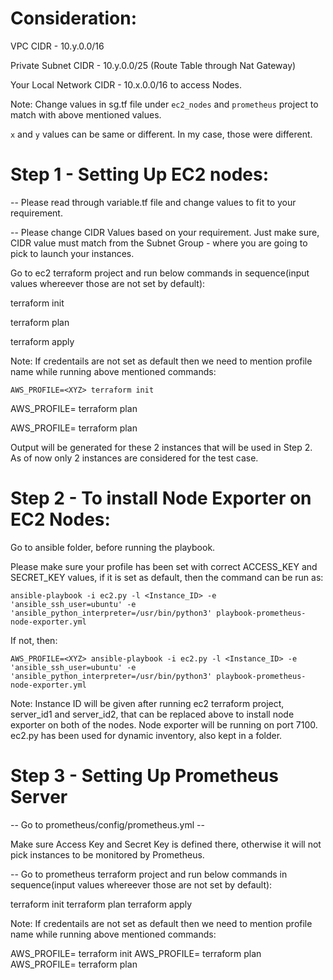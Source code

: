 # Consideration: 

VPC CIDR -  10.y.0.0/16

Private Subnet CIDR - 10.y.0.0/25 (Route Table through Nat Gateway)

Your Local Network CIDR - 10.x.0.0/16 to access Nodes.

Note: Change values in sg.tf file under `ec2_nodes` and `prometheus` project to match with above mentioned values.

`x` and `y` values can be same or different. In my case, those were different.

# Step 1 - Setting Up EC2 nodes:

-- Please read through variable.tf file and change values to fit to your requirement.

-- Please change CIDR Values based on your requirement. Just make sure, CIDR value must match from the Subnet Group - where you are going to pick to launch your instances.

Go to ec2 terraform project and run below commands in sequence(input values whereever those are not set by default):

terraform init

terraform plan

terraform apply

Note: If credentails are not set as default then we need to mention profile name while running above mentioned commands:

`AWS_PROFILE=<XYZ> terraform init`

AWS_PROFILE=<XYZ> terraform plan

AWS_PROFILE=<XYZ> terraform plan

Output will be generated for these 2 instances that will be used in Step 2. As of now only 2 instances are considered for the test case.

# Step 2 - To install Node Exporter on EC2 Nodes:

Go to ansible folder, before running the playbook.

Please make sure your profile has been set with correct ACCESS_KEY and SECRET_KEY values, if it is set as default, then the command can be run as:

`ansible-playbook -i ec2.py -l <Instance_ID> -e 'ansible_ssh_user=ubuntu' -e 'ansible_python_interpreter=/usr/bin/python3' playbook-prometheus-node-exporter.yml`

If not, then:

`AWS_PROFILE=<XYZ> ansible-playbook -i ec2.py -l <Instance_ID> -e 'ansible_ssh_user=ubuntu' -e 'ansible_python_interpreter=/usr/bin/python3' playbook-prometheus-node-exporter.yml`

Note: Instance ID will be given after running ec2 terraform project, server_id1 and server_id2, that can be replaced above to install node exporter on both of the nodes. Node exporter will be running on port 7100. ec2.py has been used for dynamic inventory, also kept in a folder.

# Step 3 - Setting Up Prometheus Server

-- Go to prometheus/config/prometheus.yml --

Make sure Access Key and Secret Key is defined there, otherwise it will not pick instances to be monitored by Prometheus.

-- Go to prometheus terraform project and run below commands in sequence(input values whereever those are not set by default):

terraform init
terraform plan
terraform apply

Note: If credentails are not set as default then we need to mention profile name while running above mentioned commands:

AWS_PROFILE=<XYZ> terraform init
AWS_PROFILE=<XYZ> terraform plan
AWS_PROFILE=<XYZ> terraform plan
